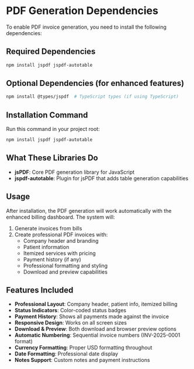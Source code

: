 # PDF Generation Dependencies

To enable PDF invoice generation, you need to install the following dependencies:

## Required Dependencies

```bash
npm install jspdf jspdf-autotable
```

## Optional Dependencies (for enhanced features)

```bash
npm install @types/jspdf  # TypeScript types (if using TypeScript)
```

## Installation Command

Run this command in your project root:

```bash
npm install jspdf jspdf-autotable
```

## What These Libraries Do

- **jsPDF**: Core PDF generation library for JavaScript
- **jspdf-autotable**: Plugin for jsPDF that adds table generation capabilities

## Usage

After installation, the PDF generation will work automatically with the enhanced billing dashboard. The system will:

1. Generate invoices from bills
2. Create professional PDF invoices with:
   - Company header and branding
   - Patient information
   - Itemized services with pricing
   - Payment history (if any)
   - Professional formatting and styling
   - Download and preview capabilities

## Features Included

- **Professional Layout**: Company header, patient info, itemized billing
- **Status Indicators**: Color-coded status badges
- **Payment History**: Shows all payments made against the invoice
- **Responsive Design**: Works on all screen sizes
- **Download & Preview**: Both download and browser preview options
- **Automatic Numbering**: Sequential invoice numbers (INV-2025-0001 format)
- **Currency Formatting**: Proper USD formatting throughout
- **Date Formatting**: Professional date display
- **Notes Support**: Custom notes and payment instructions